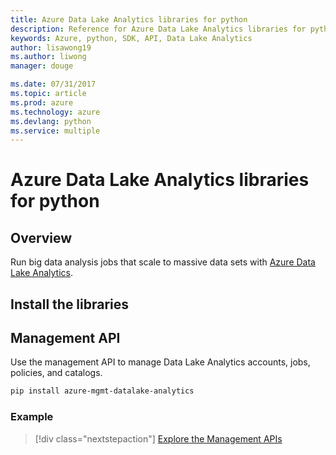 ```yaml
---
title: Azure Data Lake Analytics libraries for python
description: Reference for Azure Data Lake Analytics libraries for python
keywords: Azure, python, SDK, API, Data Lake Analytics
author: lisawong19
ms.author: liwong
manager: douge

ms.date: 07/31/2017
ms.topic: article
ms.prod: azure
ms.technology: azure
ms.devlang: python
ms.service: multiple
---
```


# Azure Data Lake Analytics libraries for python

## Overview
Run big data analysis jobs that scale to massive data sets with [Azure Data Lake Analytics](/azure/data-lake-analytics/data-lake-analytics-overview).

## Install the libraries

## Management API
Use the management API to manage Data Lake Analytics accounts, jobs, policies, and catalogs.

```bash
pip install azure-mgmt-datalake-analytics
```

### Example

> [!div class="nextstepaction"]
> [Explore the Management APIs](/python/api/overview/azure/data-lake-analytics)
